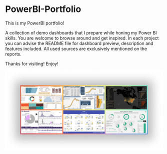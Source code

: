 # PowerBI-Portfolio
This is my PowerBI portfolio!

A collection of demo dashboards that I prepare while honing my Power BI skills. You are welcome to browse around and get inspired. In each project you can advise the README file for dashboard preview, description and features included. All used sources are exclusively mentioned on the reports.

Thanks for visiting! Enjoy!

![Dashboard Collage Banner](Dashboard_Collage.PNG)
